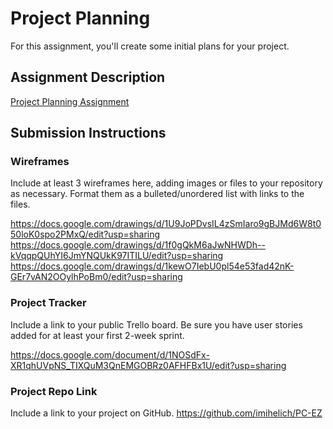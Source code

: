 # Project Planning
For this assignment, you'll create some initial plans for your project.

## Assignment Description
[Project Planning Assignment](https://education.launchcode.org/liftoff/modules/assignments/project-planning)

## Submission Instructions

### Wireframes

Include at least 3 wireframes here, adding images or files to your repository as necessary. Format them as a bulleted/unordered list with links to the files.

https://docs.google.com/drawings/d/1U9JoPDvsIL4zSmIaro9gBJMd6W8t050loK0spo2PMxQ/edit?usp=sharing
https://docs.google.com/drawings/d/1f0gQkM6aJwNHWDh--kVqqpQUhYI6JmYNQUkK97ITILU/edit?usp=sharing
https://docs.google.com/drawings/d/1kewO7IebU0pl54e53fad42nK-GEr7vAN2OOylhPoBm0/edit?usp=sharing


### Project Tracker

Include a link to your public Trello board. Be sure you have user stories added for at least your first 2-week sprint.

https://docs.google.com/document/d/1NOSdFx-XR1qhUVpNS_TIXQuM3QnEMGOBRz0AFHFBx1U/edit?usp=sharing

### Project Repo Link

Include a link to your project on GitHub.
https://github.com/imihelich/PC-EZ
